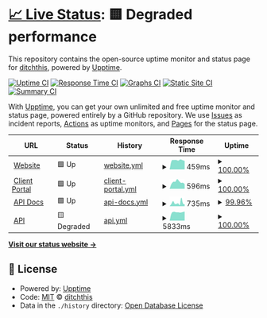 # [📈 Live Status](https://ditchthis.github.io/upptime-monitoring): <!--live status--> **🟨 Degraded performance**

This repository contains the open-source uptime monitor and status page for [ditchthis](https://ditchthis.github.io/upptime-monitoring), powered by [Upptime](https://github.com/upptime/upptime).

[![Uptime CI](https://github.com/ditchthis/upptime-monitoring/workflows/Uptime%20CI/badge.svg)](https://github.com/ditchthis/upptime-monitoring/actions?query=workflow%3A%22Uptime+CI%22)
[![Response Time CI](https://github.com/ditchthis/upptime-monitoring/workflows/Response%20Time%20CI/badge.svg)](https://github.com/ditchthis/upptime-monitoring/actions?query=workflow%3A%22Response+Time+CI%22)
[![Graphs CI](https://github.com/ditchthis/upptime-monitoring/workflows/Graphs%20CI/badge.svg)](https://github.com/ditchthis/upptime-monitoring/actions?query=workflow%3A%22Graphs+CI%22)
[![Static Site CI](https://github.com/ditchthis/upptime-monitoring/workflows/Static%20Site%20CI/badge.svg)](https://github.com/ditchthis/upptime-monitoring/actions?query=workflow%3A%22Static+Site+CI%22)
[![Summary CI](https://github.com/ditchthis/upptime-monitoring/workflows/Summary%20CI/badge.svg)](https://github.com/ditchthis/upptime-monitoring/actions?query=workflow%3A%22Summary+CI%22)

With [Upptime](https://upptime.js.org), you can get your own unlimited and free uptime monitor and status page, powered entirely by a GitHub repository. We use [Issues](https://github.com/ditchthis/upptime-monitoring/issues) as incident reports, [Actions](https://github.com/ditchthis/upptime-monitoring/actions) as uptime monitors, and [Pages](https://ditchthis.github.io/upptime-monitoring) for the status page.

<!--start: status pages-->
<!-- This summary is generated by Upptime (https://github.com/upptime/upptime) -->
<!-- Do not edit this manually, your changes will be overwritten -->
<!-- prettier-ignore -->
| URL | Status | History | Response Time | Uptime |
| --- | ------ | ------- | ------------- | ------ |
| <img alt="" src="https://icons.duckduckgo.com/ip3/ditchcarbon.com.ico" height="13"> [Website](https://ditchcarbon.com/) | 🟩 Up | [website.yml](https://github.com/ditchthis/upptime-monitoring/commits/HEAD/history/website.yml) | <details><summary><img alt="Response time graph" src="./graphs/website/response-time-week.png" height="20"> 459ms</summary><br><a href="https://ditchthis.github.io/upptime-monitoring/history/website"><img alt="Response time 654" src="https://img.shields.io/endpoint?url=https%3A%2F%2Fraw.githubusercontent.com%2Fditchthis%2Fupptime-monitoring%2FHEAD%2Fapi%2Fwebsite%2Fresponse-time.json"></a><br><a href="https://ditchthis.github.io/upptime-monitoring/history/website"><img alt="24-hour response time 422" src="https://img.shields.io/endpoint?url=https%3A%2F%2Fraw.githubusercontent.com%2Fditchthis%2Fupptime-monitoring%2FHEAD%2Fapi%2Fwebsite%2Fresponse-time-day.json"></a><br><a href="https://ditchthis.github.io/upptime-monitoring/history/website"><img alt="7-day response time 459" src="https://img.shields.io/endpoint?url=https%3A%2F%2Fraw.githubusercontent.com%2Fditchthis%2Fupptime-monitoring%2FHEAD%2Fapi%2Fwebsite%2Fresponse-time-week.json"></a><br><a href="https://ditchthis.github.io/upptime-monitoring/history/website"><img alt="30-day response time 722" src="https://img.shields.io/endpoint?url=https%3A%2F%2Fraw.githubusercontent.com%2Fditchthis%2Fupptime-monitoring%2FHEAD%2Fapi%2Fwebsite%2Fresponse-time-month.json"></a><br><a href="https://ditchthis.github.io/upptime-monitoring/history/website"><img alt="1-year response time 654" src="https://img.shields.io/endpoint?url=https%3A%2F%2Fraw.githubusercontent.com%2Fditchthis%2Fupptime-monitoring%2FHEAD%2Fapi%2Fwebsite%2Fresponse-time-year.json"></a></details> | <details><summary><a href="https://ditchthis.github.io/upptime-monitoring/history/website">100.00%</a></summary><a href="https://ditchthis.github.io/upptime-monitoring/history/website"><img alt="All-time uptime 99.98%" src="https://img.shields.io/endpoint?url=https%3A%2F%2Fraw.githubusercontent.com%2Fditchthis%2Fupptime-monitoring%2FHEAD%2Fapi%2Fwebsite%2Fuptime.json"></a><br><a href="https://ditchthis.github.io/upptime-monitoring/history/website"><img alt="24-hour uptime 100.00%" src="https://img.shields.io/endpoint?url=https%3A%2F%2Fraw.githubusercontent.com%2Fditchthis%2Fupptime-monitoring%2FHEAD%2Fapi%2Fwebsite%2Fuptime-day.json"></a><br><a href="https://ditchthis.github.io/upptime-monitoring/history/website"><img alt="7-day uptime 100.00%" src="https://img.shields.io/endpoint?url=https%3A%2F%2Fraw.githubusercontent.com%2Fditchthis%2Fupptime-monitoring%2FHEAD%2Fapi%2Fwebsite%2Fuptime-week.json"></a><br><a href="https://ditchthis.github.io/upptime-monitoring/history/website"><img alt="30-day uptime 99.96%" src="https://img.shields.io/endpoint?url=https%3A%2F%2Fraw.githubusercontent.com%2Fditchthis%2Fupptime-monitoring%2FHEAD%2Fapi%2Fwebsite%2Fuptime-month.json"></a><br><a href="https://ditchthis.github.io/upptime-monitoring/history/website"><img alt="1-year uptime 99.98%" src="https://img.shields.io/endpoint?url=https%3A%2F%2Fraw.githubusercontent.com%2Fditchthis%2Fupptime-monitoring%2FHEAD%2Fapi%2Fwebsite%2Fuptime-year.json"></a></details>
| <img alt="" src="https://icons.duckduckgo.com/ip3/portal.ditchcarbon.com.ico" height="13"> [Client Portal](https://portal.ditchcarbon.com/) | 🟩 Up | [client-portal.yml](https://github.com/ditchthis/upptime-monitoring/commits/HEAD/history/client-portal.yml) | <details><summary><img alt="Response time graph" src="./graphs/client-portal/response-time-week.png" height="20"> 596ms</summary><br><a href="https://ditchthis.github.io/upptime-monitoring/history/client-portal"><img alt="Response time 696" src="https://img.shields.io/endpoint?url=https%3A%2F%2Fraw.githubusercontent.com%2Fditchthis%2Fupptime-monitoring%2FHEAD%2Fapi%2Fclient-portal%2Fresponse-time.json"></a><br><a href="https://ditchthis.github.io/upptime-monitoring/history/client-portal"><img alt="24-hour response time 424" src="https://img.shields.io/endpoint?url=https%3A%2F%2Fraw.githubusercontent.com%2Fditchthis%2Fupptime-monitoring%2FHEAD%2Fapi%2Fclient-portal%2Fresponse-time-day.json"></a><br><a href="https://ditchthis.github.io/upptime-monitoring/history/client-portal"><img alt="7-day response time 596" src="https://img.shields.io/endpoint?url=https%3A%2F%2Fraw.githubusercontent.com%2Fditchthis%2Fupptime-monitoring%2FHEAD%2Fapi%2Fclient-portal%2Fresponse-time-week.json"></a><br><a href="https://ditchthis.github.io/upptime-monitoring/history/client-portal"><img alt="30-day response time 681" src="https://img.shields.io/endpoint?url=https%3A%2F%2Fraw.githubusercontent.com%2Fditchthis%2Fupptime-monitoring%2FHEAD%2Fapi%2Fclient-portal%2Fresponse-time-month.json"></a><br><a href="https://ditchthis.github.io/upptime-monitoring/history/client-portal"><img alt="1-year response time 696" src="https://img.shields.io/endpoint?url=https%3A%2F%2Fraw.githubusercontent.com%2Fditchthis%2Fupptime-monitoring%2FHEAD%2Fapi%2Fclient-portal%2Fresponse-time-year.json"></a></details> | <details><summary><a href="https://ditchthis.github.io/upptime-monitoring/history/client-portal">100.00%</a></summary><a href="https://ditchthis.github.io/upptime-monitoring/history/client-portal"><img alt="All-time uptime 100.00%" src="https://img.shields.io/endpoint?url=https%3A%2F%2Fraw.githubusercontent.com%2Fditchthis%2Fupptime-monitoring%2FHEAD%2Fapi%2Fclient-portal%2Fuptime.json"></a><br><a href="https://ditchthis.github.io/upptime-monitoring/history/client-portal"><img alt="24-hour uptime 100.00%" src="https://img.shields.io/endpoint?url=https%3A%2F%2Fraw.githubusercontent.com%2Fditchthis%2Fupptime-monitoring%2FHEAD%2Fapi%2Fclient-portal%2Fuptime-day.json"></a><br><a href="https://ditchthis.github.io/upptime-monitoring/history/client-portal"><img alt="7-day uptime 100.00%" src="https://img.shields.io/endpoint?url=https%3A%2F%2Fraw.githubusercontent.com%2Fditchthis%2Fupptime-monitoring%2FHEAD%2Fapi%2Fclient-portal%2Fuptime-week.json"></a><br><a href="https://ditchthis.github.io/upptime-monitoring/history/client-portal"><img alt="30-day uptime 100.00%" src="https://img.shields.io/endpoint?url=https%3A%2F%2Fraw.githubusercontent.com%2Fditchthis%2Fupptime-monitoring%2FHEAD%2Fapi%2Fclient-portal%2Fuptime-month.json"></a><br><a href="https://ditchthis.github.io/upptime-monitoring/history/client-portal"><img alt="1-year uptime 100.00%" src="https://img.shields.io/endpoint?url=https%3A%2F%2Fraw.githubusercontent.com%2Fditchthis%2Fupptime-monitoring%2FHEAD%2Fapi%2Fclient-portal%2Fuptime-year.json"></a></details>
| <img alt="" src="https://icons.duckduckgo.com/ip3/docs.ditchcarbon.com.ico" height="13"> [API Docs](https://docs.ditchcarbon.com/) | 🟩 Up | [api-docs.yml](https://github.com/ditchthis/upptime-monitoring/commits/HEAD/history/api-docs.yml) | <details><summary><img alt="Response time graph" src="./graphs/api-docs/response-time-week.png" height="20"> 735ms</summary><br><a href="https://ditchthis.github.io/upptime-monitoring/history/api-docs"><img alt="Response time 625" src="https://img.shields.io/endpoint?url=https%3A%2F%2Fraw.githubusercontent.com%2Fditchthis%2Fupptime-monitoring%2FHEAD%2Fapi%2Fapi-docs%2Fresponse-time.json"></a><br><a href="https://ditchthis.github.io/upptime-monitoring/history/api-docs"><img alt="24-hour response time 421" src="https://img.shields.io/endpoint?url=https%3A%2F%2Fraw.githubusercontent.com%2Fditchthis%2Fupptime-monitoring%2FHEAD%2Fapi%2Fapi-docs%2Fresponse-time-day.json"></a><br><a href="https://ditchthis.github.io/upptime-monitoring/history/api-docs"><img alt="7-day response time 735" src="https://img.shields.io/endpoint?url=https%3A%2F%2Fraw.githubusercontent.com%2Fditchthis%2Fupptime-monitoring%2FHEAD%2Fapi%2Fapi-docs%2Fresponse-time-week.json"></a><br><a href="https://ditchthis.github.io/upptime-monitoring/history/api-docs"><img alt="30-day response time 547" src="https://img.shields.io/endpoint?url=https%3A%2F%2Fraw.githubusercontent.com%2Fditchthis%2Fupptime-monitoring%2FHEAD%2Fapi%2Fapi-docs%2Fresponse-time-month.json"></a><br><a href="https://ditchthis.github.io/upptime-monitoring/history/api-docs"><img alt="1-year response time 625" src="https://img.shields.io/endpoint?url=https%3A%2F%2Fraw.githubusercontent.com%2Fditchthis%2Fupptime-monitoring%2FHEAD%2Fapi%2Fapi-docs%2Fresponse-time-year.json"></a></details> | <details><summary><a href="https://ditchthis.github.io/upptime-monitoring/history/api-docs">99.96%</a></summary><a href="https://ditchthis.github.io/upptime-monitoring/history/api-docs"><img alt="All-time uptime 99.99%" src="https://img.shields.io/endpoint?url=https%3A%2F%2Fraw.githubusercontent.com%2Fditchthis%2Fupptime-monitoring%2FHEAD%2Fapi%2Fapi-docs%2Fuptime.json"></a><br><a href="https://ditchthis.github.io/upptime-monitoring/history/api-docs"><img alt="24-hour uptime 99.71%" src="https://img.shields.io/endpoint?url=https%3A%2F%2Fraw.githubusercontent.com%2Fditchthis%2Fupptime-monitoring%2FHEAD%2Fapi%2Fapi-docs%2Fuptime-day.json"></a><br><a href="https://ditchthis.github.io/upptime-monitoring/history/api-docs"><img alt="7-day uptime 99.96%" src="https://img.shields.io/endpoint?url=https%3A%2F%2Fraw.githubusercontent.com%2Fditchthis%2Fupptime-monitoring%2FHEAD%2Fapi%2Fapi-docs%2Fuptime-week.json"></a><br><a href="https://ditchthis.github.io/upptime-monitoring/history/api-docs"><img alt="30-day uptime 99.99%" src="https://img.shields.io/endpoint?url=https%3A%2F%2Fraw.githubusercontent.com%2Fditchthis%2Fupptime-monitoring%2FHEAD%2Fapi%2Fapi-docs%2Fuptime-month.json"></a><br><a href="https://ditchthis.github.io/upptime-monitoring/history/api-docs"><img alt="1-year uptime 99.99%" src="https://img.shields.io/endpoint?url=https%3A%2F%2Fraw.githubusercontent.com%2Fditchthis%2Fupptime-monitoring%2FHEAD%2Fapi%2Fapi-docs%2Fuptime-year.json"></a></details>
| <img alt="" src="https://icons.duckduckgo.com/ip3/api.ditchcarbon.com.ico" height="13"> [API](https://api.ditchcarbon.com/organizations/227765) | 🟨 Degraded | [api.yml](https://github.com/ditchthis/upptime-monitoring/commits/HEAD/history/api.yml) | <details><summary><img alt="Response time graph" src="./graphs/api/response-time-week.png" height="20"> 5833ms</summary><br><a href="https://ditchthis.github.io/upptime-monitoring/history/api"><img alt="Response time 4160" src="https://img.shields.io/endpoint?url=https%3A%2F%2Fraw.githubusercontent.com%2Fditchthis%2Fupptime-monitoring%2FHEAD%2Fapi%2Fapi%2Fresponse-time.json"></a><br><a href="https://ditchthis.github.io/upptime-monitoring/history/api"><img alt="24-hour response time 6309" src="https://img.shields.io/endpoint?url=https%3A%2F%2Fraw.githubusercontent.com%2Fditchthis%2Fupptime-monitoring%2FHEAD%2Fapi%2Fapi%2Fresponse-time-day.json"></a><br><a href="https://ditchthis.github.io/upptime-monitoring/history/api"><img alt="7-day response time 5833" src="https://img.shields.io/endpoint?url=https%3A%2F%2Fraw.githubusercontent.com%2Fditchthis%2Fupptime-monitoring%2FHEAD%2Fapi%2Fapi%2Fresponse-time-week.json"></a><br><a href="https://ditchthis.github.io/upptime-monitoring/history/api"><img alt="30-day response time 5478" src="https://img.shields.io/endpoint?url=https%3A%2F%2Fraw.githubusercontent.com%2Fditchthis%2Fupptime-monitoring%2FHEAD%2Fapi%2Fapi%2Fresponse-time-month.json"></a><br><a href="https://ditchthis.github.io/upptime-monitoring/history/api"><img alt="1-year response time 4160" src="https://img.shields.io/endpoint?url=https%3A%2F%2Fraw.githubusercontent.com%2Fditchthis%2Fupptime-monitoring%2FHEAD%2Fapi%2Fapi%2Fresponse-time-year.json"></a></details> | <details><summary><a href="https://ditchthis.github.io/upptime-monitoring/history/api">100.00%</a></summary><a href="https://ditchthis.github.io/upptime-monitoring/history/api"><img alt="All-time uptime 100.00%" src="https://img.shields.io/endpoint?url=https%3A%2F%2Fraw.githubusercontent.com%2Fditchthis%2Fupptime-monitoring%2FHEAD%2Fapi%2Fapi%2Fuptime.json"></a><br><a href="https://ditchthis.github.io/upptime-monitoring/history/api"><img alt="24-hour uptime 100.00%" src="https://img.shields.io/endpoint?url=https%3A%2F%2Fraw.githubusercontent.com%2Fditchthis%2Fupptime-monitoring%2FHEAD%2Fapi%2Fapi%2Fuptime-day.json"></a><br><a href="https://ditchthis.github.io/upptime-monitoring/history/api"><img alt="7-day uptime 100.00%" src="https://img.shields.io/endpoint?url=https%3A%2F%2Fraw.githubusercontent.com%2Fditchthis%2Fupptime-monitoring%2FHEAD%2Fapi%2Fapi%2Fuptime-week.json"></a><br><a href="https://ditchthis.github.io/upptime-monitoring/history/api"><img alt="30-day uptime 100.00%" src="https://img.shields.io/endpoint?url=https%3A%2F%2Fraw.githubusercontent.com%2Fditchthis%2Fupptime-monitoring%2FHEAD%2Fapi%2Fapi%2Fuptime-month.json"></a><br><a href="https://ditchthis.github.io/upptime-monitoring/history/api"><img alt="1-year uptime 100.00%" src="https://img.shields.io/endpoint?url=https%3A%2F%2Fraw.githubusercontent.com%2Fditchthis%2Fupptime-monitoring%2FHEAD%2Fapi%2Fapi%2Fuptime-year.json"></a></details>

<!--end: status pages-->

[**Visit our status website →**](https://ditchthis.github.io/upptime-monitoring)

## 📄 License

- Powered by: [Upptime](https://github.com/upptime/upptime)
- Code: [MIT](./LICENSE) © [ditchthis](https://ditchthis.github.io/upptime-monitoring)
- Data in the `./history` directory: [Open Database License](https://opendatacommons.org/licenses/odbl/1-0/)
